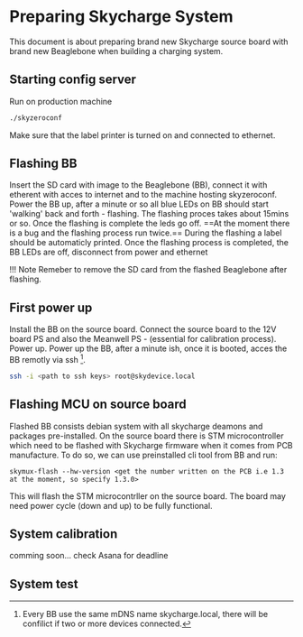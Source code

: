 # Preparing Skycharge System

This document is about preparing brand new Skycharge source board with brand new Beaglebone when building a charging system.

## Starting config server
Run on production machine
```bash
./skyzeroconf 
```

Make sure that the label printer is turned on and connected to ethernet.
<!-- TODO add more info about the script, why, what for, what does it do -->

## Flashing BB
Insert the SD card with image to the Beaglebone (BB), connect it with etherent with acces to internet and to the machine hosting skyzeroconf.
Power the BB up, after a minute or so all blue LEDs on BB should start 'walking' back and forth - flashing. The flashing proces takes about 15mins or so. Once the flashing is complete the leds go off. ==At the moment there is a bug and the flashing process run twice.== During the flashing a label should be automaticly printed. Once the flashing process is completed, the BB LEDs are off, disconnect from power and ethernet

!!! Note
        Remeber to remove the SD card from the flashed Beaglebone after flashing.

## First power up 
Install the BB on the source board. 
Connect the source board to the 12V board PS and also the Meanwell PS - (essential for calibration process). Power up.
Power up the BB, after a minute ish, once it is booted, acces the BB remotly via ssh [^1].

```bash
ssh -i <path to ssh keys> root@skydevice.local
```

## Flashing MCU on source board
Flashed BB consists debian system with all skycharge deamons and packages pre-installed. On the source board there is STM microcontroller which need to be flashed with Skycharge firmware when it comes from PCB manufacture. 
To do so, we can use preinstalled cli tool from BB and run:
```shel
skymux-flash --hw-version <get the number written on the PCB i.e 1.3 at the moment, so specify 1.3.0>
```
This will flash the STM microcontrller on the source board. The board may need power cycle (down and up) to be fully functional.

## System calibration
comming soon... check Asana for deadline

## System test


[^1]: Every BB use the same mDNS name skycharge.local, there will be confilict if two or more devices connected.
<!-- TODO format as warning note?  -->


